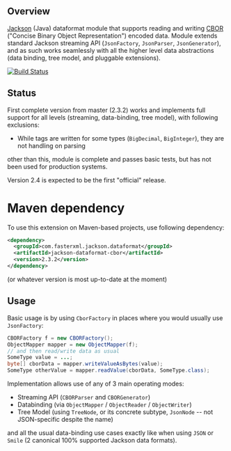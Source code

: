 ## Overview

[Jackson](/FasterXML/jackson) (Java) dataformat module that supports reading and writing 
[CBOR](https://www.rfc-editor.org/info/rfc7049)
("Concise Binary Object Representation") encoded data.
Module extends standard Jackson streaming API (`JsonFactory`, `JsonParser`, `JsonGenerator`), and as such works seamlessly with all the higher level data abstractions (data binding, tree model, and pluggable extensions).

[![Build Status](https://fasterxml.ci.cloudbees.com/job/jackson-dataformat-cbor-master/badge/icon)](https://fasterxml.ci.cloudbees.com/job/jackson-dataformat-cbor-master/)

## Status

First complete version from master (2.3.2) works and implements full support for all levels (streaming, data-binding, tree model), with following exclusions:

* While tags are written for some types (`BigDecimal`, `BigInteger`), they are not handling on parsing

other than this, module is complete and passes basic tests, but has not been used for production systems.

Version 2.4 is expected to be the first "official" release.

# Maven dependency

To use this extension on Maven-based projects, use following dependency:

```xml
<dependency>
  <groupId>com.fasterxml.jackson.dataformat</groupId>
  <artifactId>jackson-dataformat-cbor</artifactId>
  <version>2.3.2</version>
</dependency>
```

(or whatever version is most up-to-date at the moment)

## Usage

Basic usage is by using `CborFactory` in places where you would usually use `JsonFactory`:

```java
CBORFactory f = new CBORFactory();
ObjectMapper mapper = new ObjectMapper(f);
// and then read/write data as usual
SomeType value = ...;
byte[] cborData = mapper.writeValueAsBytes(value);
SomeType otherValue = mapper.readValue(cborData, SomeType.class);
```

Implementation allows use of any of 3 main operating modes:

* Streaming API (`CBORParser` and `CBORGenerator`)
* Databinding (via `ObjectMapper` / `ObjectReader` / `ObjectWriter`)
* Tree Model (using `TreeNode`, or its concrete subtype, `JsonNode` -- not JSON-specific despite the name)

and all the usual data-binding use cases exactly like when using `JSON` or `Smile` (2 canonical 100% supported Jackson data formats).

